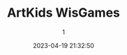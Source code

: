---
index: 7295
title: "ArtKids WisGames"
subtitle: ""
author: 1
date: "2023-04-19 21:32:50"
date_gmt: "2023-04-19 19:32:50"
excerpt: ""
content: "<p>\r\nLaten we interactieve en edutainment-spellen gebruiken om de hersenen van onze kinderen te ontwikkelen en wijs te maken door ze opzettelijk bloot te stellen aan online, offline en netwerkspellen die zijn ontworpen om interactief nuttige informatie en kennis over te dragen die de hersenen van kinderen opladen.\r\n</p>\r\n<p>\r\nHet is onze plicht als leraren en ouders of voogden om onze kinderen op te scherpen en wijs te maken.\r\n</p>\r\n<p>\r\nIn plaats van onze kinderen toe te staan om kinderlijk corrupte spellen te kiezen, zou het veiliger zijn voor onze families en onze samenleving als we wat quality time met onze kinderen doorbrengen door games te spelen die speciaal zijn ontworpen om ze wijzer te maken.\r\n</p>\r\n<p>\r\nSteun ons\r\nDoneren\r\nStudiebeurs\r\nSponsor\r\n</p>\r\n\r\n\r\n            <figure class=\"image is-2by1 box effect-selena has-text-left has-text-white has-text-weight-semibold has-text-shadow\">\r\n                <div class=\"dcll-bgwrap\" style=\"background-color:#8a7868;\"></div><img src=\"data:image/gif;base64,R0lGODlhAQABAIABAIp4aAAAACwAAAAAAQABAAACAkQBADs=\" data-src=\"https://www.artkidsfoundation.org/app/uploads/2023/04/wisgames-2-247x180.jpg\" alt=\"\" width=\"247\" height=\"180\" class=\"lazyload alignnone size-medium wp-image-7293 dcll-image dcll-placeholder\" />\r\n\r\n                <figcaption>\r\n                    <p class=\"title has-text-white is-size-5-desktop is-size-6-touch\"></p>\r\n                    <p class=\"subtitle has-text-white is-size-6-desktop is-size-7-touch\"></p>\r\n                    <p class=\"content\"></p>\r\n                </figcaption>\r\n            </figure>\r\n\r\n"
status: "publish"
comment_status: "closed"
name: "artkids-wisgames"
modified: "2023-04-19 22:15:08"
modified_gmt: "2023-04-19 20:15:08"
content_filtered: ""
parent: 296
guid: "https://www.artkidsfoundation.org/?page_id=7295"
type: "page"
comment_count: 0
categories: []
tags: []
---